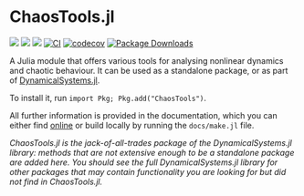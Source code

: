 # ChaosTools.jl

[![](https://img.shields.io/badge/docs-dev-lightblue.svg)](https://JuliaDynamics.github.io/ChaosTools.jl/dev)
[![](https://img.shields.io/badge/docs-stable-blue.svg)](https://JuliaDynamics.github.io/ChaosTools.jl/stable)
[![](https://img.shields.io/badge/DOI-10.1007%2F978--3--030--91032--7-purple)](https://link.springer.com/book/10.1007/978-3-030-91032-7)
[![CI](https://github.com/JuliaDynamics/ChaosTools.jl/workflows/CI/badge.svg)](https://github.com/JuliaDynamics/ChaosTools.jl/actions?query=workflow%3ACI)
[![codecov](https://codecov.io/gh/JuliaDynamics/ChaosTools.jl/branch/main/graph/badge.svg)](https://codecov.io/gh/JuliaDynamics/ChaosTools.jl)
[![Package Downloads](https://shields.io/endpoint?url=https://pkgs.genieframework.com/api/v1/badge/ChaosTools)](https://pkgs.genieframework.com?packages=ChaosTools)

A Julia module that offers various tools for analysing nonlinear dynamics and chaotic behaviour.
It can be used as a standalone package, or as part of
[DynamicalSystems.jl](https://juliadynamics.github.io/DynamicalSystems.jl/dev/).

To install it, run `import Pkg; Pkg.add("ChaosTools")`.

All further information is provided in the documentation, which you can either find [online](https://juliadynamics.github.io/ChaosTools.jl/dev/) or build locally by running the `docs/make.jl` file.

_ChaosTools.jl is the jack-of-all-trades package of the DynamicalSystems.jl library: methods that are not extensive enough to be a standalone package are added here. You should see the full DynamicalSystems.jl library for other packages that may contain functionality you are looking for but did not find in ChaosTools.jl._